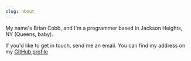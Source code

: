 ```yaml
---
slug: about
---
```


My name's Brian Cobb, and I'm a programmer based in Jackson Heights, NY (Queens, baby).

If you'd like to get in touch, send me an email.
You can find my address on my [GitHub profile][gh]

[gh]: https://github.com/bcobb

